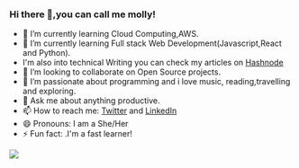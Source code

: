 ### Hi there 👋,you can call me molly!






- 🔭 I’m currently learning Cloud Computing,AWS.
- 🌱 I’m currently learning Full stack Web Development(Javascript,React and Python).
- I'm also into technical Writing you can check my articles on <a href="https://hashnode.com/@molly674">Hashnode</a>
- 👯 I’m looking to collaborate on Open Source projects.
- 🤔 I’m passionate about programming and i love music, reading,travelling and exploring. 
- 💬 Ask me about anything productive.
- 📫 How to reach me:  <a href="https://twitter.com/molly_simply">Twitter</a> and  <a href="https://LinkedIn.com/Molly Vanessa">LinkedIn</a>
- 😄 Pronouns: I am a She/Her
- ⚡ Fun fact: .I'm a fast learner!

    
<img 
   src="https://github-readme-stats.vercel.app/api?username=molly460&show_icons=true&theme=radical" 
/>
